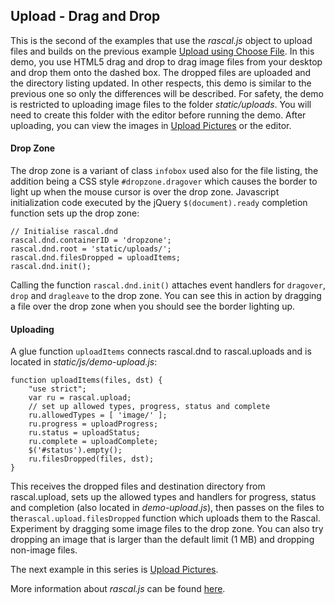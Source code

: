 Upload - Drag and Drop 
--------------------

This is the second of the examples that use the _rascal.js_ object to upload files
and builds on the previous example [Upload using Choose File][upload-cf].
In this demo, you use HTML5 drag and drop to drag image files from your desktop and
drop them onto the dashed box. The dropped files are uploaded and the directory listing updated.
In other respects, this demo is similar to the previous one so only the differences will be described.
For safety, the demo is restricted to uploading image files to the folder _static/uploads_.
You will need to create this folder with the editor before running the demo.
After uploading, you can view the images in [Upload Pictures][upload-pics] or the editor.

#### Drop Zone
The drop zone is a variant of class `infobox` used also for the file listing, the
addition being a CSS style `#dropzone.dragover` which causes the border to light up when
the mouse cursor is over the drop zone. Javascript initialization code executed by the
jQuery <code>$(document).ready</code> completion function sets up the drop zone:

    // Initialise rascal.dnd 
    rascal.dnd.containerID = 'dropzone';
    rascal.dnd.root = 'static/uploads/';
    rascal.dnd.filesDropped = uploadItems;
    rascal.dnd.init();

Calling the function `rascal.dnd.init()` attaches event handlers for `dragover`, `drop` and
`dragleave` to the drop zone. You can see this in action by dragging a file over the
drop zone when you should see the border lighting up.

#### Uploading
A glue function `uploadItems` connects rascal.dnd to rascal.uploads and is located in _static/js/demo-upload.js_:

    function uploadItems(files, dst) {
        "use strict";
        var ru = rascal.upload;
        // set up allowed types, progress, status and complete
        ru.allowedTypes = [ 'image/' ];
        ru.progress = uploadProgress;
        ru.status = uploadStatus;
        ru.complete = uploadComplete;
        $('#status').empty();
        ru.filesDropped(files, dst);
    }

This receives the dropped files and destination directory from rascal.upload, sets up the allowed
types and handlers for progress, status and completion (also located in _demo-upload.js_),
then passes on the files to the`rascal.upload.filesDropped` function which uploads them to
the Rascal. Experiment by dragging some image files to the drop zone. You can also try dropping
an image that is larger than the default limit (1 MB) and dropping non-image files.

The next example in this series is [Upload Pictures][upload-pics].

More information about _rascal.js_ can be found [here][rascal_object].

[upload-cf]: /upload-cf.html
[upload-pics]: /upload-pics.html
[rascal_object]: /docs/about-docs.md
<!-- dsmall 12 May 2013 -->
